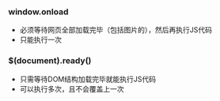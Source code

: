### window.onload

- 必须等待网页全部加载完毕（包括图片的），然后再执行JS代码
- 只能执行一次

### $(document).ready()

- 只需等待DOM结构加载完毕就能执行JS代码
- 可以执行多次，且不会覆盖上一次